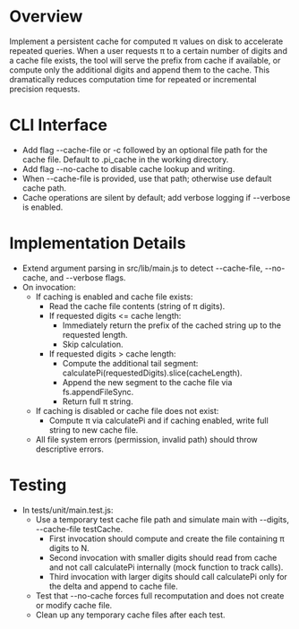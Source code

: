 # Overview

Implement a persistent cache for computed π values on disk to accelerate repeated queries. When a user requests π to a certain number of digits and a cache file exists, the tool will serve the prefix from cache if available, or compute only the additional digits and append them to the cache. This dramatically reduces computation time for repeated or incremental precision requests.

# CLI Interface

- Add flag --cache-file or -c followed by an optional file path for the cache file. Default to .pi_cache in the working directory.
- Add flag --no-cache to disable cache lookup and writing.
- When --cache-file is provided, use that path; otherwise use default cache path.
- Cache operations are silent by default; add verbose logging if --verbose is enabled.

# Implementation Details

- Extend argument parsing in src/lib/main.js to detect --cache-file, --no-cache, and --verbose flags.
- On invocation:
  - If caching is enabled and cache file exists:
    - Read the cache file contents (string of π digits).
    - If requested digits <= cache length:
      - Immediately return the prefix of the cached string up to the requested length.
      - Skip calculation.
    - If requested digits > cache length:
      - Compute the additional tail segment: calculatePi(requestedDigits).slice(cacheLength).
      - Append the new segment to the cache file via fs.appendFileSync.
      - Return full π string.
  - If caching is disabled or cache file does not exist:
    - Compute π via calculatePi and if caching enabled, write full string to new cache file.
  - All file system errors (permission, invalid path) should throw descriptive errors.

# Testing

- In tests/unit/main.test.js:
  - Use a temporary test cache file path and simulate main with --digits, --cache-file testCache.
    - First invocation should compute and create the file containing π digits to N.
    - Second invocation with smaller digits should read from cache and not call calculatePi internally (mock function to track calls).
    - Third invocation with larger digits should call calculatePi only for the delta and append to cache file.
  - Test that --no-cache forces full recomputation and does not create or modify cache file.
  - Clean up any temporary cache files after each test.

